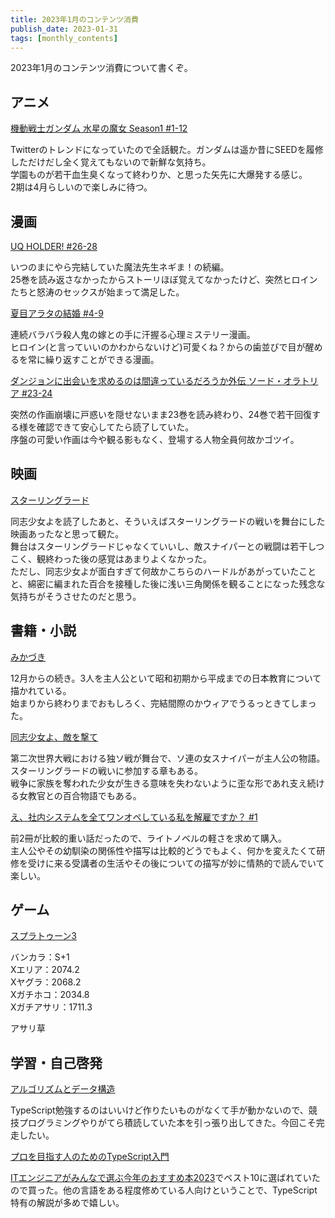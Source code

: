 ```yaml
---
title: 2023年1月のコンテンツ消費
publish_date: 2023-01-31
tags: [monthly_contents]
---
```


2023年1月のコンテンツ消費について書くぞ。

## アニメ

[機動戦士ガンダム 水星の魔女 Season1 #1-12](https://annict.com/works/8888)

Twitterのトレンドになっていたので全話観た。ガンダムは遥か昔にSEEDを履修しただけだし全く覚えてもないので新鮮な気持ち。  
学園ものが若干血生臭くなって終わりか、と思った矢先に大爆発する感じ。  
2期は4月らしいので楽しみに待つ。

## 漫画

[UQ HOLDER! #26-28](https://amzn.to/3YdGfab)

いつのまにやら完結していた魔法先生ネギま！の続編。  
25巻を読み返さなかったからストーリほぼ覚えてなかったけど、突然ヒロインたちと怒涛のセックスが始まって満足した。

[夏目アラタの結婚 #4-9](https://amzn.to/40GCLyo)

連続バラバラ殺人鬼の嫁との手に汗握る心理ミステリー漫画。  
ヒロイン(と言っていいのかわからないけど)可愛くね？からの歯並びで目が醒めるを常に繰り返すことができる漫画。

[ダンジョンに出会いを求めるのは間違っているだろうか外伝 ソード・オラトリア #23-24](https://amzn.to/3DMAp7q)

突然の作画崩壊に戸惑いを隠せないまま23巻を読み終わり、24巻で若干回復する様を確認できて安心してたら読了していた。  
序盤の可愛い作画は今や観る影もなく、登場する人物全員何故かゴツイ。

## 映画

[スターリングラード](https://filmarks.com/movies/1309)

同志少女よを読了したあと、そういえばスターリングラードの戦いを舞台にした映画あったなと思って観た。  
舞台はスターリングラードじゃなくていいし、敵スナイパーとの戦闘は若干しつこく、観終わった後の感覚はあまりよくなかった。  
ただし、同志少女よが面白すぎて何故かこちらのハードルがあがっていたことと、綿密に編まれた百合を接種した後に浅い三角関係を観ることになった残念な気持ちがそうさせたのだと思う。

## 書籍・小説

[みかづき](https://amzn.to/3lliNJx)

12月からの続き。3人を主人公といて昭和初期から平成までの日本教育について描かれている。  
始まりから終わりまでおもしろく、完結間際のかウィアでうるっときてしまった。

[同志少女よ、敵を撃て](https://amzn.to/3RLJbbM)

第二次世界大戦における独ソ戦が舞台で、ソ連の女スナイパーが主人公の物語。スターリングラードの戦いに参加する章もある。  
戦争に家族を奪われた少女が生きる意味を失わないように歪な形であれ支え続ける女教官との百合物語でもある。

[え、社内システムを全てワンオペしている私を解雇ですか？ #1](https://amzn.to/3IgW0aZ)

前2冊が比較的重い話だったので、ライトノベルの軽さを求めて購入。  
主人公やその幼馴染の関係性や描写は比較的どうでもよく、何かを変えたくて研修を受けに来る受講者の生活やその後についての描写が妙に情熱的で読んでいて楽しい。

## ゲーム

[スプラトゥーン3](https://amzn.to/3I9AxB0)

バンカラ：S+1  
Xエリア：2074.2  
Xヤグラ：2068.2  
Xガチホコ：2034.8  
Xガチアサリ：1711.3  

アサリ草

## 学習・自己啓発

[アルゴリズムとデータ構造](https://amzn.to/3jEsIt5)

TypeScript勉強するのはいいけど作りたいものがなくて手が動かないので、競技プログラミングやりがてら積読していた本を引っ張り出してきた。今回こそ完走したい。

[プロを目指す人のためのTypeScript入門](https://amzn.to/3jI4HRS)

[ITエンジニアがみんなで選ぶ今年のおすすめ本2023](https://www.shoeisha.co.jp/campaign/award/)でベスト10に選ばれていたので買った。他の言語をある程度修めている人向けということで、TypeScript特有の解説が多めで嬉しい。
